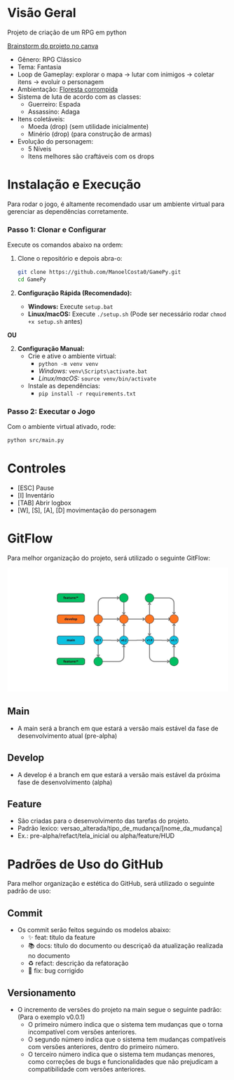 # Visão Geral
Projeto de criação de um RPG em python

[Brainstorm do projeto no canva](https://www.canva.com/design/DAGzPbYH7wQ/J6XXYxe3BEQWRxS2OEKW9g/edit?utm_content=DAGzPbYH7wQ&utm_campaign=designshare&utm_medium=link2&utm_source=sharebutton)

- Gênero: RPG Clássico
- Tema: Fantasia
- Loop de Gameplay: explorar o mapa -> lutar com inimigos -> coletar itens -> evoluir o personagem
- Ambientação: [Floresta corrompida](./pre-production/images/ambiente_1.png)
- Sistema de luta de acordo com as classes:
	- Guerreiro: Espada
	- Assassino: Adaga
- Itens coletáveis: 
	- Moeda (drop) (sem utilidade inicialmente)
	- Minério (drop) (para construção de armas)
- Evolução do personagem:
	- 5 Níveis
	- Itens melhores são craftáveis com os drops

# Instalação e Execução

Para rodar o jogo, é altamente recomendado usar um ambiente virtual para gerenciar as dependências corretamente.

### Passo 1: Clonar e Configurar

Execute os comandos abaixo na ordem:

1.  Clone o repositório e depois abra-o:
    ```bash
    git clone https://github.com/ManoelCosta0/GamePy.git
    cd GamePy
    ```

2.  **Configuração Rápida (Recomendado):**
    * **Windows:** Execute `setup.bat`
    * **Linux/macOS:** Execute `./setup.sh` (Pode ser necessário rodar `chmod +x setup.sh` antes)

**OU**

2.  **Configuração Manual:**
    * Crie e ative o ambiente virtual:
        * `python -m venv venv`
        * *Windows:* `venv\Scripts\activate.bat`
        * *Linux/macOS:* `source venv/bin/activate`
    * Instale as dependências:
        * `pip install -r requirements.txt`

### Passo 2: Executar o Jogo

Com o ambiente virtual ativado, rode:

```bash
python src/main.py
```
# Controles

- [ESC] Pause
- [I] Inventário
- [TAB] Abrir logbox
- [W], [S], [A], [D] movimentação do personagem

# GitFlow

Para melhor organização do projeto, será utilizado o seguinte GitFlow:

![Diagrama do Fluxo de Trabalho GitFlow](./pre-production/docs/GitFlow_v3.jpg)

## Main
- A main será a branch em que estará a versão mais estável da fase de desenvolvimento atual (pre-alpha)

## Develop 
- A develop é a branch em que estará a versão mais estável da próxima fase de desenvolvimento (alpha)

## Feature
- São criadas para o desenvolvimento das tarefas do projeto.
- Padrão lexico: versao_alterada/tipo_de_mudança/[nome_da_mudança]
- Ex.: pre-alpha/refact/tela_inicial ou alpha/feature/HUD

# Padrões de Uso do GitHub

Para melhor organização e estética do GitHub, será utilizado o seguinte padrão de uso:

## Commit
- Os commit serão feitos seguindo os modelos abaixo:
	- :sparkles: feat: título da feature
	- :books: docs: título do documento ou descriçaõ da atualização realizada no documento
	- :recycle: refact: descrição da refatoração
	- :bug: fix: bug corrigido

## Versionamento

- O incremento de versões do projeto na main segue o seguinte padrão: (Para o exemplo v0.0.1)
	- O primeiro número indica que o sistema tem mudanças que o torna incompatível com versões anteriores.
	- O segundo número indica que o sistema tem mudanças compatíveis com versões anteriores, dentro do primeiro número.
	- O terceiro número indica que o sistema tem mudanças menores, como correções de bugs e funcionalidades que não prejudicam a compatibilidade com versões anteriores.
